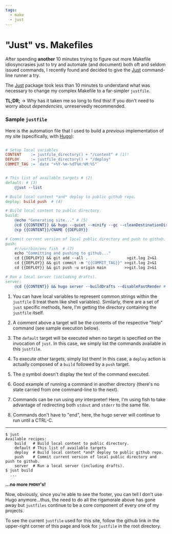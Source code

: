 ```yaml
---
tags:
  - make
  - just
---
```

# "Just" vs. Makefiles
After spending **another** 10 minutes trying to figure out more Makefile idiosyncrasies just to try and automate (and document) both oft and seldom issued commands, I recently found and decided to give the [Just](https://github.com/casey/just) command-line runner a try.

The [Just](https://github.com/casey/just) package took less than 10 minutes to understand what was necessary to change my complex Makefile to a far-simpler `justfile`.

**TL;DR;** -> Why has it taken me so long to find this! If you don't need to worry about _dependencies_, unreservedly recommended.

### Sample `justfile`

Here is the automation file that I used to build a _previous_ implementation of my site (specifically, with [Hugo](https://gohugo.io "Hugo")):

``` makefile linenums="1"

# Setup local variables
CONTENT    := justfile_directory() + "/content" # (1)!
DEPLOY     := justfile_directory() + "/deploy"
COMMIT_TAG := `date "+%Y-%m-%dT%H:%M:%S"`


# This list of available targets # (2)
default: # (3)
    @just --list

# Build local content *and* deploy to public github repo.
deploy: build push  # (4) 

# Build local content to public directory.
build:
	@echo "Generating site..." # (5)
	@cd {{CONTENT}} && hugo --quiet --minify --gc --cleanDestinationDir -d {{DEPLOY}}  # (6)
	@cp {{CONTENT}}/CNAME {{DEPLOY}}

# Commit current version of local public directory and push to github.
push:
    #!/usr/bin/env fish  # (7)
	echo "Committing and pushing to github..."
	cd {{DEPLOY}} && git add --all .                 >git.log 2>&1
	cd {{DEPLOY}} && git commit -m "{{COMMIT_TAG}}" >>git.log 2>&1
	cd {{DEPLOY}} && git push -u origin main        >>git.log 2>&1

# Run a local server (including drafts).
server:
	@cd {{CONTENT}} && hugo server --buildDrafts --disableFastRender # (8)
```

1. You can have local variables to represent common strings within the `justfile` (I treat them like shell variables). Similarly, there are a set of `just` specific methods, here, I'm getting the directory containing the `justfile` itself.

2. A comment above a target will be the contents of the respective "help" command (see sample execution below).

3. The `default` target will be executed when no target is specified on the invocation of `just`. In this case, we simply list the commands available in this `justfile`.

4. To execute other targets, simply list them! In this case, a `deploy` action is actually composed of a `build` followed by a `push` target.

5. The `@` symbol doesn't display the text of the command executed.

6. Good example of running a command in another directory (there's no state carried from one command-line to the next).

7. Commands can be run using *any* interpreter! Here, I'm using fish to take advantage of redirecting both `stdout` and `stderr` to the same file.

8. Commands don't have to "end", here, the hugo server will continue to run until a CTRL-C.

---

``` { .yaml .no-copy }
$ just
Available recipes:
    build   # Build local content to public directory.
    default # This list of available targets
    deploy  # Build local content *and* deploy to public github repo.
    push    # Commit current version of local public directory and push to github.
    server  # Run a local server (including drafts).
$ just build
  ...
```

**...no more `PHONY`'s!**

Now, obviously, since you're able to see the footer, you can tell I don't use Hugo anymore...thus, the need to do all the rigamorale above has gone away but `justfiles` continue to be a core component of every one of my projects.

To see the current `justfile` used for this site, follow the github link in the upper-right corner of this page and look for `justfile` in the root directory.
